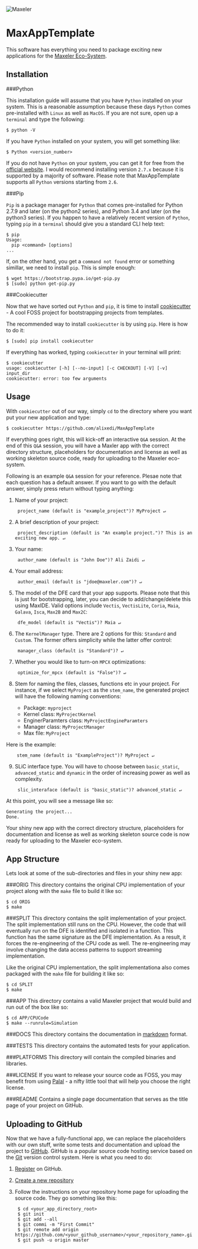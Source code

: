 ![Maxeler](https://cloud.githubusercontent.com/assets/3349430/6785679/0d04535a-d17f-11e4-9a57-c3af346a7f95.png)

MaxAppTemplate
==============

This software has everything you need to package exciting new applications  for the [Maxeler Eco-System](http://appgallery.maxeler.com/).


Installation
------------

###Python

This installation guide will assume that you have `Python` installed on your system. This is a reasonable assumption because these days `Python` comes pre-installed with `Linux` as well as `MacOS`. If you are not sure, open up a `terminal` and type the following:

    $ python -V

If you have `Python` installed on your system, you will get something like:

    $ Python <version_number>
    
If you do not have `Python` on your system, you can get it for free from the [official website](https://www.python.org/downloads/release/python-279/). I would recommend installing version `2.7.x` because it is supported by a majority of software. Please note that MaxAppTemplate supports all `Python` versions starting from `2.6`. 

###Pip

`Pip` is a package manager for `Python` that comes pre-installed for Python 2.7.9 and later (on the python2 series), and Python 3.4 and later (on the python3 series). If you happen to have a relatively recent version of `Python`, typing `pip` in a `terminal` should give you a standard CLI help text:

    $ pip
    Usage:   
      pip <command> [options]
    ...

If, on the other hand, you get a `command not found` error or something simillar, we need to install `pip`. This is simple enough:

    $ wget https://bootstrap.pypa.io/get-pip.py
    $ [sudo] python get-pip.py

###Cookiecutter

Now that we have sorted out `Python` and `pip`, it is time to install [cookiecutter](https://github.com/audreyr/cookiecutter) - A cool FOSS project for bootstrapping projects from templates. 

The recommended way to install `cookiecutter` is by using `pip`. Here is how to do it:

    $ [sudo] pip install cookiecutter

If everything has worked, typing `cookiecutter` in your terminal will print:

    $ cookiecutter
    usage: cookiecutter [-h] [--no-input] [-c CHECKOUT] [-V] [-v] input_dir
    cookiecutter: error: too few arguments

Usage
-----

With `cookiecutter` out of our way, simply `cd` to the directory where you want put your new application and type:

    $ cookiecutter https://github.com/alixedi/MaxAppTemplate

If everything goes right, this will kick-off an interactive `Q&A` session. At the end of this `Q&A` session, you will have a Maxler app with the correct directory structure, placeholders for documentation and license as well as working skeleton source code, ready for uploading to the Maxeler eco-system. 

Following is an example `Q&A` session for your reference. Plesae note that each question has a default answer. If you want to go with the default answer, simply press return without typing anything:

1. Name of your project:

        project_name (default is "example_project")? MyProject ↵

2. A brief description of your project:

        project_description (default is "An example project.")? This is an exciting new app. ↵

3. Your name:

        author_name (default is "John Doe")? Ali Zaidi ↵

4. Your email address:

        author_email (default is "jdoe@maxeler.com")? ↵

5. The model of the DFE card that your app supports. Please note that this is just for bootstrapping, later, you can decide to add/change/delete this using MaxIDE. Valid options include `Vectis`, `VectisLite`, `Coria`, `Maia`, `Galava`, `Isca`, `Max2B` and `Max2C`:

        dfe_model (default is "Vectis")? Maia ↵

6. The `KernelManager` type. There are 2 options for this: `Standard` and `Custom`. The former offers simplicity while the latter offer control:

        manager_class (default is "Standard")? ↵
        
7. Whether you would like to turn-on `MPCX` optimizations:

        optimize_for_mpcx (default is "False")? ↵

8. Stem for naming the files, classes, functions etc in your project. For instance, if we select `MyProject` as the `stem_name`, the generated project will have the following naming conventions:

    * Package: `myproject`
    * Kernel class: `MyProjectKernel`
    * EnginerParamters class: `MyProjectEngineParamters`
    * Manager class: `MyProjectManager`
    * Max file: `MyProject`

  Here is the example:
  
        stem_name (default is "ExampleProject")? MyProject ↵

9. SLiC interface type. You will have to choose between `basic_static`, `advanced_static` and `dynamic` in the order of increasing power as well as complexity.

        slic_interaface (default is "basic_static")? advanced_static ↵

At this point, you will see a message like so:

    Generating the project...
    Done.

Your shiny new app with the correct directory structure, placeholders for documentation and license as well as working skeleton source code is now ready for uploading to the Maxeler eco-system. 

App Structure
-------------

Lets look at some of the sub-directories and files in your shiny new app:

###ORIG
This directory contains the original CPU implementation of your project along with the `make` file to build it like so:

    $ cd ORIG
    $ make

###SPLIT
This directory contains the split implementation of your project. The split implementation still runs on the CPU. However, the code that will eventually run on the DFE is identifed and isolated in a function. This function has the same  signature as the DFE implementation. As a result, it forces the re-engineering of the CPU code as well. The re-engineering may involve changing the data access patterns to support streaming implementation. 

Like the original CPU implementation, the split implementationa also comes packaged with the `make` file for building it like so:

    $ cd SPLIT
    $ make
    
###APP
This directory contains a valid Maxeler project that would build and run out of the box like so:

    $ cd APP/CPUCode
    $ make --runrule=Simulation
    
###DOCS
This directory contains the documentation in [markdown](daringfireball.net/projects/markdown/syntax
) format.

###TESTS
This directory contains the automated tests for your application. 

###PLATFORMS
This directory will contain the compiled binaries and libraries.

###LICENSE
If you want to release your source code as FOSS, you may benefit from using [Palal](https://github.com/alixedi/palal) - a nifty little tool that will help you choose the right license.

###README
Contains a single page documentation that serves as the title page of your project on GitHub.


Uploading to GitHub
-------------------
Now that we have a fully-functional app, we can replace the placeholders with our own stuff, write some tests and documentation and upload the project to [GitHub](http://github.com). GitHub is a popular source code hosting service based on  the [Git](http://git-scm.com) version control system. Here is what you need to do:

1. [Register](https://help.github.com/articles/signing-up-for-a-new-github-account/) on GitHub. 
2. [Create a new repository](https://help.github.com/articles/creating-a-new-repository/) 
3. Follow the instructions on your repository home page for uploading the source code. They go something like this:

        $ cd <your_app_directory_root>
        $ git init
        $ git add --all
        $ git commi -m "First Commit"
        $ git remote add origin https://github.com/<your_github_username>/<your_repository_name>.git
        $ git push -u origin master

